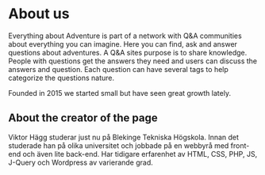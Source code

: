 ﻿About us
====================================
Everything about Adventure is part of a network with Q&A communities about everything you can imagine. Here you can find, ask and answer questions about adventures. 
A Q&A sites purpose is to share knowledge. People with questions get the answers they need and users can discuss the answers and question.
Each question can have several tags to help categorize the questions nature.

Founded in 2015 we started small but have seen great growth lately. 


About the creator of the page
------------------------------------
Viktor Hägg studerar just nu på Blekinge Tekniska Högskola. Innan det studerade han på olika universitet och jobbade på en webbyrå med front-end och även lite back-end. Har tidigare erfarenhet av HTML, CSS, PHP, JS, J-Query och Wordpress av varierande grad. 
 

